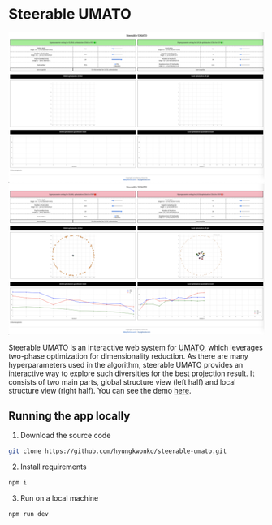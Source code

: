 # Steerable UMATO
![result](./src/assets/p1.png)
![result](./src/assets/p2.png)

Steerable UMATO is an interactive web system for [UMATO](https://github.com/hyungkwonko/umato), which leverages two-phase optimization for dimensionality reduction. As there are many hyperparameters used in the algorithm, steerable UMATO provides an interactive way to explore such diversities for the best projection result. It consists of two main parts, global structure view (left half) and local structure view (right half). You can see the demo [here](https://hyungkwonko.github.io/steerable-umato/).

## Running the app locally
1. Download the source code
```bash
git clone https://github.com/hyungkwonko/steerable-umato.git
```

2. Install requirements
```bash
npm i
```

3. Run on a local machine
```bash
npm run dev
```